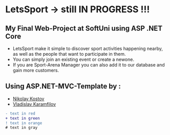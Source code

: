 # LetsSport -> still IN PROGRESS !!!
## My Final Web-Project at SoftUni using ASP .NET Core





- LetsSport make it simple to discover sport activities happening nearby, as well as the people that want to participate in them. 
- You can simply join an existing event or create a newone.
- If you are Sport-Arena Manager you can also add it to our database and gain more customers.



## Using ASP.NET-MVC-Template by :

- [Nikolay Kostov](https://github.com/NikolayIT)
- [Vladislav Karamfilov](https://github.com/vladislav-karamfilov)

```diff
- text in red
+ text in green
! text in orange
# text in gray
```